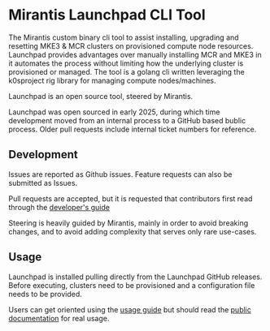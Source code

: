 # Mirantis Launchpad CLI Tool

The Mirantis custom binary cli tool to assist installing, upgrading and resetting MKE3 & MCR clusters on provisioned compute node resources. Launchpad provides advantages over manually installing MCR and MKE3 in it automates the process without limiting how the underlying cluster is provisioned or managed. The tool is a golang cli written leveraging the k0sproject rig library for managing compute nodes/machines.

Launchpad is an open source tool, steered by Mirantis.

Launchpad was open sourced in early 2025, during which time development moved from an internal process to a GitHub based bublic process. Older pull requests include internal ticket numbers for reference.

## Development 

Issues are reported as Github issues. Feature requests can also be submitted as Issues.

Pull requests are accepted, but it is requested that contributors first read through the [developer's guide](docs/developer.md)

Steering is heavily guided by Mirantis, mainly in order to avoid breaking changes, and to avoid adding complexity that serves only rare use-cases.

## Usage 

Launchpad is installed pulling directly from the Launchpad GitHub releases. Before executing, clusters need to be provisioned and a configuration file needs to be provided.

Users can get oriented using the [usage guide](docs/usage.md) but should read the [public documentation](https://docs.mirantis.com/mke/3.8/launchpad.html) for real usage.
